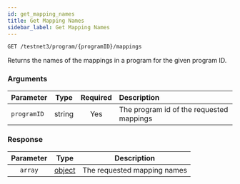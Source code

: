 ```yaml
---
id: get_mapping_names
title: Get Mapping Names
sidebar_label: Get Mapping Names
---
```


```bash title=ENDPOINT
GET /testnet3/program/{programID}/mappings
```

Returns the names of the mappings in a program for the given program ID.

### Arguments

| Parameter   |  Type  | Required | Description                                     |
|:------------|:------:|:--------:|:------------------------------------------------|
| `programID` | string |   Yes    | The program id of the requested mappings        |

### Response

| Parameter |                  Type                   |         Description         |
|:---------:|:---------------------------------------:|:---------------------------:|
|  `array`  | [object](../../concepts/01_programs.md) | The requested mapping names |